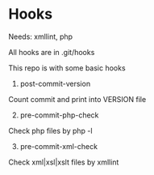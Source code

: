 Hooks
=====

Needs: xmllint, php

All hooks are in .git/hooks

This repo is with some basic hooks

1. post-commit-version

Count commit and print into VERSION file

2. pre-commit-php-check

Check php files by php -l

3. pre-commit-xml-check

Check xml|xsl|xslt files by xmllint

